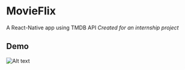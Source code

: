 # MovieFlix

A React-Native app using TMDB API
*Created for an internship project*

## Demo
![Alt text](demo.gif?raw=true "Demo")

